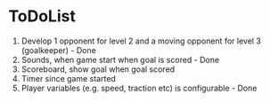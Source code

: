 # ToDoList


1. Develop 1 opponent for level 2 and a moving opponent for level 3 (goalkeeper) - Done
2. Sounds, when game start when goal is scored - Done
3. Scoreboard, show goal when goal scored
4. Timer since game started
5. Player variables (e.g. speed, traction etc) is configurable - Done
